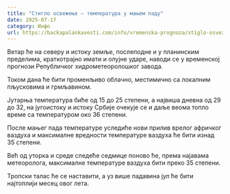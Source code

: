 ```yaml
---
title: "Стигло освежење – температура у мањем паду"
date: 2025-07-17
category: Инфо
url: https://backapalankavesti.com/info/vremenska-prognoza/stiglo-osvezenje-temperatura-u-manjem-padu/
---
```


Ветар ће на северу и истоку земље, послеподне и у планинским пределима, краткотрајно имати и олујне ударе, наводи се у временској прогнози Републичког хидрометеоролошког завода.

Током дана ће бити променљиво облачно, местимично са локалним пљусковима и грмљавином.

Јутарња температура биће од 15 до 25 степени, а највиша дневна од 29 до 32, на југоистоку и истоку Србије очекује се и даље веома топло време са температуром око 36 степени.

После мањег пада температуре уследиће нови прилив врелог афричког ваздуха и максималне вредности температуре ваздуха ће бити изнад 35 степени.

Већ од уторка и среде следеће седмице поново ће, према најавама метеоролога, максималне температуре ваздуха бити преко 35 степени.

Тропски талас ће се наставити, а уз више падавина јул ће бити најтоплији месец овог лета.
